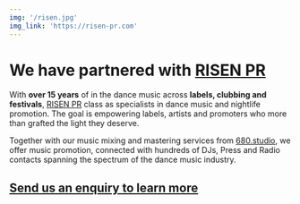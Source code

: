 ```yaml
---
img: '/risen.jpg'
img_link: 'https://risen-pr.com'
---
```


# We have partnered with [RISEN PR](https://risen-pr.com)

With **over 15 years** of in the dance music across **labels,
clubbing and festivals**, [RISEN PR](https://risen-pr.com) class as specialists
in dance music and nightlife promotion. The goal is empowering labels, artists
and promoters who more than grafted the light they deserve.

Together with our music mixing and mastering services from [680.studio](/), we
offer music promotion, connected with hundreds of DJs, Press and Radio contacts
spanning the spectrum of the dance music industry.

## [Send us an enquiry to learn more](#contact)
